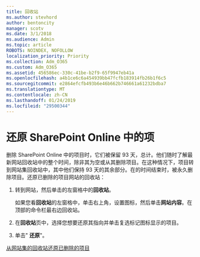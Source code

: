 ```yaml
---
title: 回收站
ms.author: stevhord
author: bentoncity
manager: scotv
ms.date: 3/1/2018
ms.audience: Admin
ms.topic: article
ROBOTS: NOINDEX, NOFOLLOW
localization_priority: Priority
ms.collection: Adm_O365
ms.custom: Adm_O365
ms.assetid: 456586ec-330c-41be-b2f9-65f9947eb41a
ms.openlocfilehash: a4b1ce6c6a454939bb47fcfb183914fb26b1f6c5
ms.sourcegitcommit: e2864efcfb493b6e46b662b746661a61232bdba7
ms.translationtype: MT
ms.contentlocale: zh-CN
ms.lasthandoff: 01/24/2019
ms.locfileid: "29500344"
---
```

# <a name="restore-items-in-sharepoint-online"></a>还原 SharePoint Online 中的项

删除 SharePoint Online 中的项目时，它们被保留 93 天，总计。他们随时了解最新网站回收站中的整个时间，除非其为空或从其删除项目。在这种情况下，项目转到网站集回收站中，其中他们保持 93 天的其余部分。在的时间结束时，被永久删除项目。还原已删除的项目网站的回收站：
  
1. 转到网站，然后单击的左窗格中的**回收站**。 
    
    如果您看**回收站**的左窗格中，单击右上角，设置图标，然后单击**网站内容**。在顶部的命令栏最右边回收站。
    
2. 在**回收站**页中，选择您想要还原其指向并单击复选标记图标显示的项目。 
    
3. 单击" **还原**"。
    
[从网站集的回收站还原已删除的项目](https://go.microsoft.com/fwlink/?linkid=866439)
  

